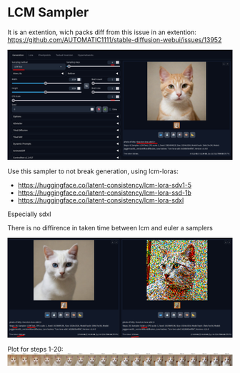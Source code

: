 # LCM Sampler

It is an extention, wich packs diff from this issue in an extention:
https://github.com/AUTOMATIC1111/stable-diffusion-webui/issues/13952

![](images/img1.jpg)

Use this sampler to not break generation, using lcm-loras: 
- https://huggingface.co/latent-consistency/lcm-lora-sdv1-5
- https://huggingface.co/latent-consistency/lcm-lora-ssd-1b
- https://huggingface.co/latent-consistency/lcm-lora-sdxl

Especially sdxl


There is no diffirence in taken time between lcm and euler a samplers

![](images/img3.jpg)

Plot for steps 1-20:
![](images/img2.jpg)

